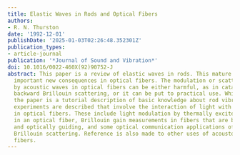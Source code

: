 ```yaml
---
title: Elastic Waves in Rods and Optical Fibers
authors:
- R. N. Thurston
date: '1992-12-01'
publishDate: '2025-01-03T02:26:48.352301Z'
publication_types:
- article-journal
publication: '*Journal of Sound and Vibration*'
doi: 10.1016/0022-460X(92)90752-J
abstract: This paper is a review of elastic waves in rods. This mature subject has
  important new consequences in optical fibers. The modulation or scattering of light
  by acoustic waves in optical fibers can be either harmful, as in catastrophic stimulated
  backward Brillouin scattering, or it can be put to practical use. While much of
  the paper is a tutorial description of basic knowledge about rod vibrations, several
  experiments are described that involve the interaction of light with vibrations
  in optical fibers. These include light modulation by thermally excited rod modes
  in an optical fiber, Brillouin gain measurements in fibers that are both acoustically
  and optically guiding, and some optical communication applications of stimulated
  Brillouin scattering. Reference is also made to other uses of acousto-optics in
  fibers.
---
```

